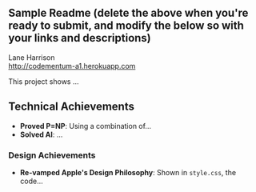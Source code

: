 Sample Readme (delete the above when you're ready to submit, and modify the below so with your links and descriptions)
---

Lane Harrison  
http://codementum-a1.herokuapp.com

This project shows ...

## Technical Achievements
- **Proved P=NP**: Using a combination of...
- **Solved AI**: ...

### Design Achievements
- **Re-vamped Apple's Design Philosophy**: Shown in `style.css`, the code...


